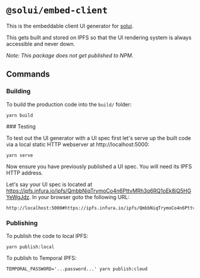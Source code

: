 # `@solui/embed-client`

This is the embeddable client UI generator for [solui](https://solui.dev).

This gets built and stored on IPFS so that the UI rendering system is always
accessible and never down.

_Note: This package does not get published to NPM_.

## Commands

### Building

To build the production code into the `build/` folder:

```shell
yarn build
```

### Testing

To test out the UI generator with a UI spec first let's serve up the built code
via a local static HTTP webserver at http://localhost:5000:

```shell
yarn serve
```

Now ensure you have previously published a UI spec. You will need its IPFS
HTTP address.

Let's say your UI spec is located at https://ipfs.infura.io/ipfs/QmbbNiqTrymoCo4n6PttvMRh3q6RQ1oEk8jQ5HGYeWgJdz. In your browser goto the
following URL:

```
http://localhost:5000#https://ipfs.infura.io/ipfs/QmbbNiqTrymoCo4n6PttvMRh3q6RQ1oEk8jQ5HGYeWgJd
```

### Publishing

To publish the code to local IPFS:

```
yarn publish:local
```

To publish to Temporal IPFS:

```
TEMPORAL_PASSWORD='...password...' yarn publish:cloud
```
